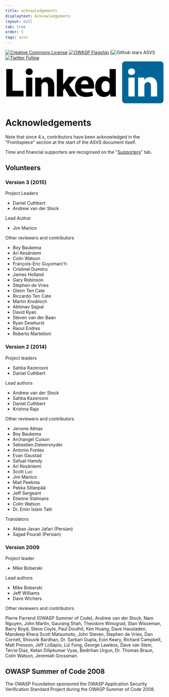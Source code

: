 ```yaml
---
title: acknowledgements
displaytext: Acknowledgements
layout: null
tab: true
order: 5
tags: asvs
---
```

[![Creative Commons License](https://licensebuttons.net/l/by-sa/4.0/88x31.png)](https://creativecommons.org/licenses/by-sa/4.0/ "CC BY-SA 4.0")
[![OWASP Flagship](https://img.shields.io/badge/owasp-flagship%20project-48A646.svg)](https://www.owasp.org/index.php/Category:OWASP_Project#tab=Project_Inventory)
[![Github stars ASVS](https://img.shields.io/github/stars/OWASP/asvs?label=Stars%20ASVS&style=social)
[![Twitter Follow](https://img.shields.io/twitter/follow/OWASP_ASVS.svg?style=social&label=Follow)](https://twitter.com/OWASP_ASVS)
[![LinkedIn Follow](./assets/images/LinkedIn_Logo.svg)](https://www.linkedin.com/company/owasp-asvs)

# Acknowledgements

Note that since 4.x, contributors have been acknowledged in the "Frontispiece" section at the start of the ASVS document itself.

Time and financial supporters are recognised on the "[Supporters](https://owasp.org/www-project-application-security-verification-standard/#div-supporters)" tab.

## Volunteers

### Version 3 (2015)

Project Leaders

* Daniel Cuthbert
* Andrew van der Stock

Lead Author
* Jim Manico

Other reviewers and contributors
* Boy Baukema 
* Ari Kesäniemi
* Colin Watson 
* François-Eric Guyomarc’h
* Cristinel Dumitru 
* James Holland
* Gary Robinson
* Stephen de Vries
* Glenn Ten Cate
* Riccardo Ten Cate
* Martin Knobloch
* Abhinav Sejpal
* David Ryan
* Steven van der Baan
* Ryan Dewhurst
* Raoul Endres
* Roberto Martelloni

### Version 2 (2014)

Project leaders
* Sahba Kazerooni
* Daniel Cuthbert

Lead authors
* Andrew van der Stock
* Sahba Kazerooni
* Daniel Cuthbert
* Krishna Raja

Other reviewers and contributors
* Jerome Athias
* Boy Baukema
* Archangel Cuison
* Sebastien.Deleersnyder
* Antonio Fontes
* Evan Gaustad
* Safuat Hamdy
* Ari Kesäniemi
* Scott Luc
* Jim Manico
* Mait Peekma
* Pekka Sillanpää
* Jeff Sergeant
* Etienne Stalmans
* Colin Watson
* Dr. Emin İslam Tatlı

Translators
* Abbas Javan Jafari (Persian)
* Sajjad Pourali (Persian)


### Version 2009

Project leader
* Mike Boberski

Lead authors
* Mike Boberski
* Jeff Williams
* Dave Wichers

Other reviewers and contributors

Pierre Parrend (OWASP Summer of Code), Andrew van der Stock, Nam Nguyen, John Martin, Gaurang Shah, Theodore Winograd, Stan Wisseman, Barry Boyd, Steve Coyle, Paul Douthit, Ken Huang, Dave Hausladen, Mandeep Khera Scott Matsumoto, John Steven, Stephen de Vries, Dan Cornell, Shouvik Bardhan, Dr. Sarbari Gupta, Eoin Keary, Richard Campbell, Matt Presson, Jeff LoSapio, Liz Fong, George Lawless, Dave van Stein, Terrie Diaz, Ketan Dilipkumar Vyas, Bedirhan Urgun, Dr. Thomas Braun, Colin Watson, Jeremiah Grossman.

## OWASP Summer of Code 2008

The OWASP Foundation sponsored the OWASP Application Security Verification Standard Project during the OWASP Summer of Code 2008.

